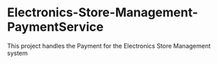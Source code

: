 # Electronics-Store-Management-PaymentService
This project handles the Payment for the Electronics Store Management system
